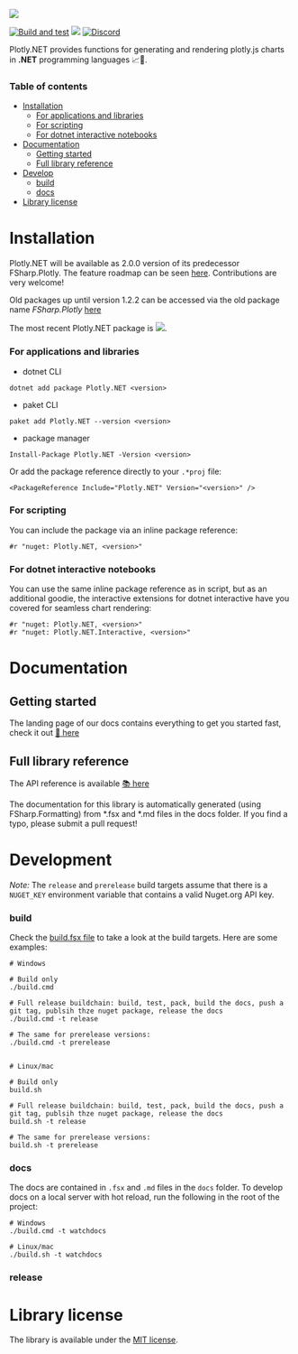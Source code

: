
![](docs/img/logo_title.svg)

[![Build and test](https://github.com/plotly/Plotly.NET/actions/workflows/build-and-test.yml/badge.svg)](https://github.com/plotly/Plotly.NET/actions/workflows/build-and-test.yml)
[![](https://img.shields.io/nuget/vpre/Plotly.NET)](https://www.nuget.org/packages/Plotly.NET/)
[![Discord](https://img.shields.io/discord/836161044501889064?color=purple&label=Join%20our%20Discord%21&logo=discord&logoColor=white)](https://discord.gg/k3kUtFY8DB)

Plotly.NET provides functions for generating and rendering plotly.js charts in **.NET** programming languages 📈🚀. 

### Table of contents 

- [Installation](#installation)
    - [For applications and libraries](#for-applications-and-libraries)
    - [For scripting](#for-scripting)
    - [For dotnet interactive notebooks](#for-dotnet-interactive-notebooks)
- [Documentation](#documentation)
    - [Getting started](#getting-started)
    - [Full library reference](#full-library-reference)
- [Develop](#develop)
    - [build](#build)
    - [docs](#docs)
- [Library license](#library-license)



# Installation

Plotly.NET will be available as 2.0.0 version of its predecessor FSharp.Plotly. The feature roadmap can be seen [here](https://github.com/plotly/Plotly.NET/issues/43). Contributions are very welcome!

Old packages up until version 1.2.2 can be accessed via the old package name *FSharp.Plotly* [here](https://www.nuget.org/packages/FSharp.Plotly/)

The most recent Plotly.NET package is [![](https://img.shields.io/nuget/vpre/Plotly.NET)](https://www.nuget.org/packages/Plotly.NET/).

### For applications and libraries

 - dotnet CLI

```shell
dotnet add package Plotly.NET <version>
```

 - paket CLI

```shell
paket add Plotly.NET --version <version>
```

 - package manager

```shell
Install-Package Plotly.NET -Version <version>
```

Or add the package reference directly to your `.*proj` file:

```
<PackageReference Include="Plotly.NET" Version="<version>" />
```

### For scripting

You can include the package via an inline package reference:

```
#r "nuget: Plotly.NET, <version>"
```

### For dotnet interactive notebooks

You can use the same inline package reference as in script, but as an additional goodie, 
the interactive extensions for dotnet interactive have you covered for seamless chart rendering:

```
#r "nuget: Plotly.NET, <version>"
#r "nuget: Plotly.NET.Interactive, <version>"
```

# Documentation

## Getting started

The landing page of our docs contains everything to get you started fast, check it out [📖 here](http://plotly.github.io/Plotly.NET/) 

## Full library reference

The API reference is available [📚 here](http://plotly.github.io/Plotly.NET/reference/index.html)

The documentation for this library is automatically generated (using FSharp.Formatting) from *.fsx and *.md files in the docs folder. If you find a typo, please submit a pull request!

# Development

_Note:_ The `release` and `prerelease` build targets assume that there is a `NUGET_KEY` environment variable that contains a valid Nuget.org API key.

### build

Check the [build.fsx file](https://github.com/plotly/Plotly.NET/blob/dev/build.fsx) to take a look at the  build targets. Here are some examples:

```shell
# Windows

# Build only
./build.cmd

# Full release buildchain: build, test, pack, build the docs, push a git tag, publsih thze nuget package, release the docs
./build.cmd -t release

# The same for prerelease versions:
./build.cmd -t prerelease


# Linux/mac

# Build only
build.sh

# Full release buildchain: build, test, pack, build the docs, push a git tag, publsih thze nuget package, release the docs
build.sh -t release

# The same for prerelease versions:
build.sh -t prerelease

```

### docs

The docs are contained in `.fsx` and `.md` files in the `docs` folder. To develop docs on a local server with hot reload, run the following in the root of the project:

```shell
# Windows
./build.cmd -t watchdocs

# Linux/mac
./build.sh -t watchdocs
```


### release

Library license
===============

The library is available under the [MIT license](https://github.com/plotly/Plotly.NET/blob/dev/LICENSE).
